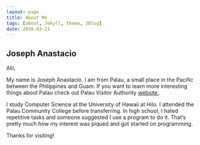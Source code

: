 ```yaml
---
layout: page
title: About Me
tags: [about, Jekyll, theme, JBlog]
date: 2016-03-21
---
```


## Joseph Anastacio

Alii,

My name is Joseph Anastacio. I am from Palau, a small place in the Pacific between the Philippines and Guam. If you want to learn more interesting things about Palau check out Palau Visitor Authority <a href="https://www.pristineparadisepalau.com" target="_blank" > website </a>.  

I study Computer Science at the University of Hawaii at Hilo. I attended the Palau Community College before transferring. In high school, I hated repetitive tasks and someone suggested I use a program to do it. That’s pretty much how my interest was piqued and got started on programming.

Thanks for visiting!